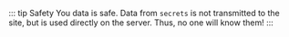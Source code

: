 ::: tip Safety
You data is safe. Data from `secrets` is not transmitted to the site, but is used directly on the server. Thus, no one will know them!
:::
